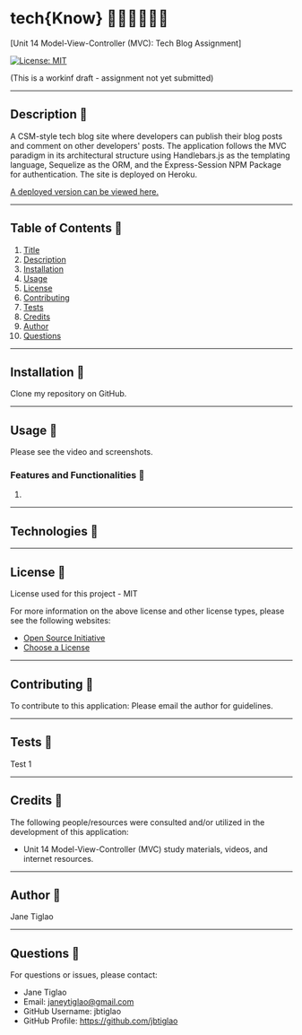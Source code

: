 # tech{Know} 👩🏻‍💻👨🏽‍💻

[Unit 14 Model-View-Controller (MVC): Tech Blog Assignment]

[![License: MIT](https://img.shields.io/badge/License-MIT-yellow.svg)](https://opensource.org/licenses/MIT)

(This is a workinf draft - assignment not yet submitted)

---

## Description 📌
A CSM-style tech blog site where developers can publish their blog posts and comment on other developers' posts. The application follows the MVC paradigm in its architectural structure using Handlebars.js as the templating language, Sequelize as the ORM, and the Express-Session NPM Package for authentication. The site is deployed on Heroku.

[A deployed version can be viewed here.]()

  ---
  ## Table of Contents 📌
  1. [Title](#title)
  2. [Description](#description)
  3. [Installation](#installation)
  4. [Usage](#usage)
  5. [License](#license)
  6. [Contributing](#contributing)
  7. [Tests](#tests)
  8. [Credits](#credits)
  9. [Author](#author)
  10. [Questions](#questions)
  
  ---
  ## Installation 📌
  Clone my repository on GitHub.

  
  ---
  ## Usage 📌
  
  Please see the video and screenshots.
  
  ### Features and Functionalities 🔌
  1. 
  ---
  
  ## Technologies 📌
  
  
  ---
  
  ## License 📌
  
  License used for this project - MIT
  
  For more information on the above license and other license types, please see the following websites:  
  - [Open Source Initiative](https://opensource.org/licenses)
  - [Choose a License](https://choosealicense.com/)

  ---
  ## Contributing 📌
  
  To contribute to this application: 
  Please email the author for guidelines.

  ---
  ## Tests 📌
  Test 1

  ---
  ## Credits 📌
  
  The following people/resources were consulted and/or utilized in the development of this application:
  * Unit 14 Model-View-Controller (MVC) study materials, videos, and internet resources.

  ---
  ## Author 📌
  Jane Tiglao

  ---
  ## Questions 📌
  For questions or issues, please contact: 
  - Jane Tiglao 
  - Email: janeytiglao@gmail.com
  - GitHub Username: jbtiglao
  - GitHub Profile: https://github.com/jbtiglao

